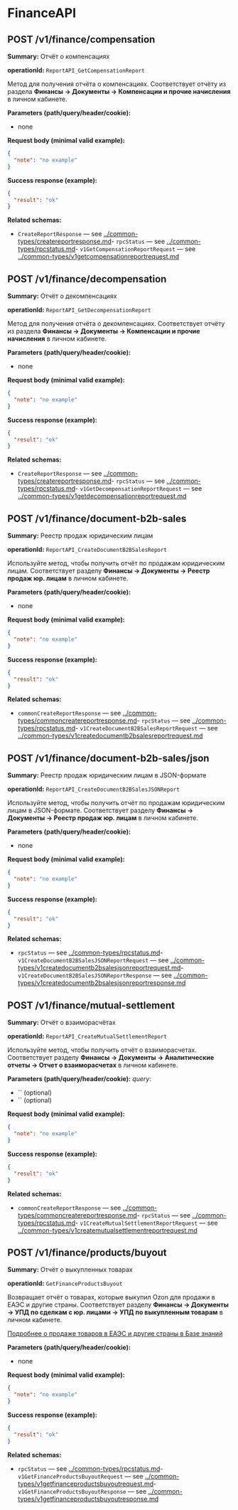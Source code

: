 # FinanceAPI

## POST /v1/finance/compensation

**Summary:** Отчёт о компенсациях

**operationId:** `ReportAPI_GetCompensationReport`

Метод для получения отчёта о компенсациях. Соответствует отчёту из раздела **Финансы → Документы → Компенсации и прочие начисления** в личном кабинете.

**Parameters (path/query/header/cookie):**
- none

**Request body (minimal valid example):**
```json
{
  "note": "no example"
}
```

**Success response (example):**
```json
{
  "result": "ok"
}
```

**Related schemas:**
- `CreateReportResponse` — see [../common-types/createreportresponse.md](../common-types/createreportresponse.md)- `rpcStatus` — see [../common-types/rpcstatus.md](../common-types/rpcstatus.md)- `v1GetCompensationReportRequest` — see [../common-types/v1getcompensationreportrequest.md](../common-types/v1getcompensationreportrequest.md)
## POST /v1/finance/decompensation

**Summary:** Отчёт о декомпенсациях

**operationId:** `ReportAPI_GetDecompensationReport`

Метод для получения отчёта о декомпенсациях. Соответствует отчёту из раздела **Финансы → Документы → Компенсации и прочие начисления** в личном кабинете.

**Parameters (path/query/header/cookie):**
- none

**Request body (minimal valid example):**
```json
{
  "note": "no example"
}
```

**Success response (example):**
```json
{
  "result": "ok"
}
```

**Related schemas:**
- `CreateReportResponse` — see [../common-types/createreportresponse.md](../common-types/createreportresponse.md)- `rpcStatus` — see [../common-types/rpcstatus.md](../common-types/rpcstatus.md)- `v1GetDecompensationReportRequest` — see [../common-types/v1getdecompensationreportrequest.md](../common-types/v1getdecompensationreportrequest.md)
## POST /v1/finance/document-b2b-sales

**Summary:** Реестр продаж юридическим лицам

**operationId:** `ReportAPI_CreateDocumentB2BSalesReport`

Используйте метод, чтобы получить отчёт по продажам юридическим лицам. Соответствует разделу **Финансы → Документы → Реестр продаж юр. лицам** в личном кабинете.

**Parameters (path/query/header/cookie):**
- none

**Request body (minimal valid example):**
```json
{
  "note": "no example"
}
```

**Success response (example):**
```json
{
  "result": "ok"
}
```

**Related schemas:**
- `commonCreateReportResponse` — see [../common-types/commoncreatereportresponse.md](../common-types/commoncreatereportresponse.md)- `rpcStatus` — see [../common-types/rpcstatus.md](../common-types/rpcstatus.md)- `v1CreateDocumentB2BSalesReportRequest` — see [../common-types/v1createdocumentb2bsalesreportrequest.md](../common-types/v1createdocumentb2bsalesreportrequest.md)
## POST /v1/finance/document-b2b-sales/json

**Summary:** Реестр продаж юридическим лицам в JSON-формате

**operationId:** `ReportAPI_CreateDocumentB2BSalesJSONReport`

Используйте метод, чтобы получить отчёт по продажам юридическим лицам в JSON-формате. Соответствует разделу **Финансы → Документы → Реестр продаж юр. лицам** в личном кабинете.

**Parameters (path/query/header/cookie):**
- none

**Request body (minimal valid example):**
```json
{
  "note": "no example"
}
```

**Success response (example):**
```json
{
  "result": "ok"
}
```

**Related schemas:**
- `rpcStatus` — see [../common-types/rpcstatus.md](../common-types/rpcstatus.md)- `v1CreateDocumentB2BSalesJSONReportRequest` — see [../common-types/v1createdocumentb2bsalesjsonreportrequest.md](../common-types/v1createdocumentb2bsalesjsonreportrequest.md)- `v1CreateDocumentB2BSalesJSONReportResponse` — see [../common-types/v1createdocumentb2bsalesjsonreportresponse.md](../common-types/v1createdocumentb2bsalesjsonreportresponse.md)
## POST /v1/finance/mutual-settlement

**Summary:** Отчёт о взаиморасчётах

**operationId:** `ReportAPI_CreateMutualSettlementReport`

Используйте метод, чтобы получить отчёт о взаиморасчетах. Соответствует разделу **Финансы → Документы → Аналитические отчеты → Отчет о взаиморасчетах** в личном кабинете.

**Parameters (path/query/header/cookie):**
_query_:
- `` (optional)
- `` (optional)

**Request body (minimal valid example):**
```json
{
  "note": "no example"
}
```

**Success response (example):**
```json
{
  "result": "ok"
}
```

**Related schemas:**
- `commonCreateReportResponse` — see [../common-types/commoncreatereportresponse.md](../common-types/commoncreatereportresponse.md)- `rpcStatus` — see [../common-types/rpcstatus.md](../common-types/rpcstatus.md)- `v1CreateMutualSettlementReportRequest` — see [../common-types/v1createmutualsettlementreportrequest.md](../common-types/v1createmutualsettlementreportrequest.md)
## POST /v1/finance/products/buyout

**Summary:** Отчёт о выкупленных товарах

**operationId:** `GetFinanceProductsBuyout`

Возвращает отчёт о товарах, которые выкупил Ozon для продажи в ЕАЭС и другие страны. Соответствует разделу **Финансы → Документы → УПД по сделкам с юр. лицами → УПД по выкупленным товарам** в личном кабинете.

[Подробнее о продаже товаров в ЕАЭС и другие страны в Базе знаний](https://seller-edu.ozon.ru/commissions-tariffs/commissions-tariffs-ozon/prodaji-tovarov-v-eaes-i-drugie-strany?search=выкупленные+товары)

**Parameters (path/query/header/cookie):**
- none

**Request body (minimal valid example):**
```json
{
  "note": "no example"
}
```

**Success response (example):**
```json
{
  "result": "ok"
}
```

**Related schemas:**
- `rpcStatus` — see [../common-types/rpcstatus.md](../common-types/rpcstatus.md)- `v1GetFinanceProductsBuyoutRequest` — see [../common-types/v1getfinanceproductsbuyoutrequest.md](../common-types/v1getfinanceproductsbuyoutrequest.md)- `v1GetFinanceProductsBuyoutResponse` — see [../common-types/v1getfinanceproductsbuyoutresponse.md](../common-types/v1getfinanceproductsbuyoutresponse.md)
